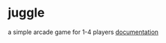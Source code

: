 # juggle
a simple arcade game for 1-4 players
[documentation](http://christiangimber.com/juggle.html)